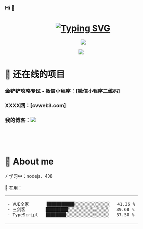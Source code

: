 ### Hi 👋
<h1 align="center">
<a href="https://pany.netlify.app"><img src="https://readme-typing-svg.herokuapp.com?font=Fira+Code&weight=600&size=30&duration=1000&pause=1000&color=000000&background=A75EFF00&vCenter=true&width=580&lines=console.log('看个乐子，还没做完:D')" alt="Typing SVG" />
</a>
</h1>

<div align="center">
<img order-radius="100px" src="https://npm.elemecdn.com/anzhiyu-assets/image/common/github-info/Knock-Code.gif"/></div>
<br>
<div align="center">
  <a href="https://p8d.gitee.io/zone"><img src="https://img.shields.io/badge/pany-个人博客-blue"></a>&emsp;
<!--   <a href="https://twitter.com/anzhiyu_c"><img src="https://img.shields.io/badge/twitter-%E6%8E%A8%E7%89%B9-blue"></a>&emsp;
  <a href="https://www.youtube.com/channel/UC1zFQPt_DccDr0pn60jzoQQ"><img src="https://img.shields.io/badge/youtube-%E6%B2%B9%E7%AE%A1-c32136"></a>&emsp;
  <a href="https://blog.csdn.net/CZW2268025923?spm=1010.2135.3001.5343"><img src="https://img.shields.io/badge/CSDN-%E5%8D%9A%E5%AE%A2-c32136"></a>&emsp;
  <a href="https://space.bilibili.com/372204786"><img src="https://img.shields.io/badge/bilibili-B%E7%AB%99-ff69b4"></a>&emsp;
  <a href="https://www.zhihu.com/people/xi-gua-pi-pi-60"><img src="https://img.shields.io/badge/zhihu-%E7%9F%A5%E4%B9%8E-blue"></a>&emsp; -->
</div>

# 🙋 还在线的项目
### 金铲铲攻略专区 - 微信小程序：[微信小程序二维码]
### XXXX网：[cvweb3.com]
### 我的博客：<a href="https://p8d.gitee.io/zone"><img src="https://img.shields.io/badge/pany-个人博客-blue"></a>&emsp;
</br>
</br>
</br>

# 🙋 About me
⚡ 学习中：nodejs、408
&emsp;&emsp;

🧠 在用：
<table align="center">
<tr>
<td valign="top">

<!--START_SECTION:waka-->

```txt
- VUE全家       ███████████░░░░░░░░░░░░░░   41.36 %
- 三剑客        █████████░░░░░░░░░░░░░░░░   39.68 %
- TypeScript   ████████░░░░░░░░░░░░░░░░░   37.50 %
```
<!--END_SECTION:waka-->

</tr>
</table>
</br>
</br>
</br>
</br>
</br>
</br>
